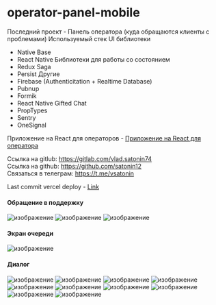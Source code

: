 # operator-panel-mobile

Последний проект - Панель оператора (куда обращаются клиенты с проблемами)
Используемый стек 
UI библиотеки
- Native Base
- React Native
Библиотеки для работы со состоянием
- Redux Saga
- Persist
Другие
- Firebase (Authenticitation + Realtime Database)
- Pubnup
- Formik
- React Native Gifted Chat
- PropTypes
- Sentry
- OneSignal

Приложение на React для операторов - [Приложение на React для оператора](https://github.com/satonin12/operator-panel)

Ссылка на gitlub: https://gitlab.com/vlad.satonin74
<br />
Ссылка на github: https://github.com/satonin12
<br />
Связаться в телеграм: https://t.me/vsatonin
<br />

Last commit vercel deploy - [Link](https://internship-vsatonin-9nxnjt0rd-satonin12.vercel.app)

#### Обращение в поддержку
![изображение](https://user-images.githubusercontent.com/24912294/147555273-b92efd48-9f5c-4b14-be42-f480f989665b.png)
![изображение](https://user-images.githubusercontent.com/24912294/147555281-8f2c87e9-0fa3-4dd9-9205-64f98e57e474.png)
![изображение](https://user-images.githubusercontent.com/24912294/147555291-96618b94-1044-476f-b546-d206bedf563e.png)


#### Экран очереди
![изображение](https://user-images.githubusercontent.com/24912294/147555323-f1cdc505-913f-466b-8fab-b2d13d0228e7.png)


#### Диалог
![изображение](https://user-images.githubusercontent.com/24912294/147555337-1342090c-1e64-4241-a801-d6849bd49cea.png)
![изображение](https://user-images.githubusercontent.com/24912294/147555347-c2103add-497c-43df-b0fc-5c23124817f9.png)
![изображение](https://user-images.githubusercontent.com/24912294/147555351-ee298f9a-7b66-4fa3-9913-cdca27b04ec7.png)
![изображение](https://user-images.githubusercontent.com/24912294/147555360-16d1ff55-5155-48b5-b782-457a2aea2459.png)
![изображение](https://user-images.githubusercontent.com/24912294/147555365-f6b5363c-f0f3-4f58-9b03-b37972705f04.png)
![изображение](https://user-images.githubusercontent.com/24912294/147555379-c08efa80-a49a-4f26-9cd0-f1eb260d55dc.png)
![изображение](https://user-images.githubusercontent.com/24912294/147555381-890a6538-90fc-468b-a7a9-f4197251b3f4.png)
![изображение](https://user-images.githubusercontent.com/24912294/147555389-b3633986-f6a4-4abb-a247-0386aede4c60.png)
![изображение](https://user-images.githubusercontent.com/24912294/147555407-8a7c288c-5db2-4a6f-b934-23de238d5654.png)
![изображение](https://user-images.githubusercontent.com/24912294/147555412-43ae47cb-d026-4201-9a6b-54ea7f22c211.png)


